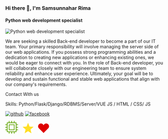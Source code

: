 ### Hi there 👋, I'm Samsunnahar Rima
#### Python web development specialist
![Python web development specialist](https://arturssmirnovs.github.io/github-profile-readme-generator/images/banner.png)

We are seeking a skilled Back-end developer to become a part of our IT team. Your primary responsibility will involve managing the server side of our web applications. If you possess strong programming abilities and a dedication to creating new applications or enhancing existing ones, we would be eager to connect with you. In the role of Back-end developer, you will collaborate closely with our engineering team to ensure system reliability and enhance user experience. Ultimately, your goal will be to develop and sustain functional and stable web applications that align with our company's requirements.

Contact With us

Skills: Python/Flask/Django/RDBMS/Server/VUE JS / HTML / CSS/ JS



[<img src='https://cdn.jsdelivr.net/npm/simple-icons@3.0.1/icons/github.svg' alt='github' height='40'>](https://github.com/rimabiswas1)  [<img src='https://cdn.jsdelivr.net/npm/simple-icons@3.0.1/icons/facebook.svg' alt='facebook' height='40'>](https://www.facebook.com/https://web.facebook.com/profile.php?id=61553752019592)  

<a href='https://docs.github.com/en/developers'><img src='https://raw.githubusercontent.com/acervenky/animated-github-badges/master/assets/devbadge.gif' width='40' height='40'></a> <a href='https://stars.github.com/'><img src='https://raw.githubusercontent.com/acervenky/animated-github-badges/master/assets/starbadge.gif' width='35' height='35'></a> <a href='https://docs.github.com/en/github/supporting-the-open-source-community-with-github-sponsors'><img src='https://raw.githubusercontent.com/acervenky/animated-github-badges/master/assets/sponsorbadge.gif' width='35' height='35'></a> 


